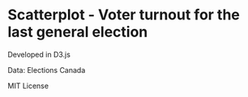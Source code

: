 # Scatterplot - Voter turnout for the last general election

Developed in D3.js

Data: Elections Canada

MIT License
